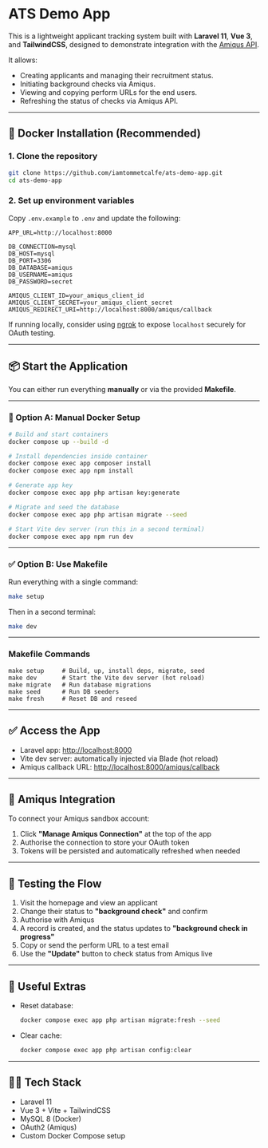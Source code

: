 # ATS Demo App

This is a lightweight applicant tracking system built with **Laravel 11**, **Vue 3**, and **TailwindCSS**, designed to demonstrate integration with the [Amiqus API](https://developers.amiqus.co/).

It allows:
- Creating applicants and managing their recruitment status.
- Initiating background checks via Amiqus.
- Viewing and copying perform URLs for the end users.
- Refreshing the status of checks via Amiqus API.

---

## 🚀 Docker Installation (Recommended)

### 1. Clone the repository

```bash
git clone https://github.com/iamtommetcalfe/ats-demo-app.git
cd ats-demo-app
```

### 2. Set up environment variables

Copy `.env.example` to `.env` and update the following:

```env
APP_URL=http://localhost:8000

DB_CONNECTION=mysql
DB_HOST=mysql
DB_PORT=3306
DB_DATABASE=amiqus
DB_USERNAME=amiqus
DB_PASSWORD=secret

AMIQUS_CLIENT_ID=your_amiqus_client_id
AMIQUS_CLIENT_SECRET=your_amiqus_client_secret
AMIQUS_REDIRECT_URI=http://localhost:8000/amiqus/callback
```

If running locally, consider using [ngrok](https://ngrok.com/) to expose `localhost` securely for OAuth testing.

---

## 📦 Start the Application

You can either run everything **manually** or via the provided **Makefile**.

---

### 🔧 Option A: Manual Docker Setup

```bash
# Build and start containers
docker compose up --build -d

# Install dependencies inside container
docker compose exec app composer install
docker compose exec app npm install

# Generate app key
docker compose exec app php artisan key:generate

# Migrate and seed the database
docker compose exec app php artisan migrate --seed

# Start Vite dev server (run this in a second terminal)
docker compose exec app npm run dev
```

---

### ✅ Option B: Use Makefile

Run everything with a single command:

```bash
make setup
```

Then in a second terminal:

```bash
make dev
```

---

### Makefile Commands

```make
make setup     # Build, up, install deps, migrate, seed
make dev       # Start the Vite dev server (hot reload)
make migrate   # Run database migrations
make seed      # Run DB seeders
make fresh     # Reset DB and reseed
```

---

## ✅ Access the App

- Laravel app: [http://localhost:8000](http://localhost:8000)
- Vite dev server: automatically injected via Blade (hot reload)
- Amiqus callback URL: [http://localhost:8000/amiqus/callback](http://localhost:8000/amiqus/callback)

---

## 🔐 Amiqus Integration

To connect your Amiqus sandbox account:

1. Click **"Manage Amiqus Connection"** at the top of the app
2. Authorise the connection to store your OAuth token
3. Tokens will be persisted and automatically refreshed when needed

---

## 🧪 Testing the Flow

1. Visit the homepage and view an applicant
2. Change their status to **"background check"** and confirm
3. Authorise with Amiqus
4. A record is created, and the status updates to **"background check in progress"**
5. Copy or send the perform URL to a test email
6. Use the **"Update"** button to check status from Amiqus live

---

## 🧹 Useful Extras

- Reset database:  
  ```bash
  docker compose exec app php artisan migrate:fresh --seed
  ```

- Clear cache:  
  ```bash
  docker compose exec app php artisan config:clear
  ```

---

## 🧑‍💻 Tech Stack

- Laravel 11
- Vue 3 + Vite + TailwindCSS
- MySQL 8 (Docker)
- OAuth2 (Amiqus)
- Custom Docker Compose setup
